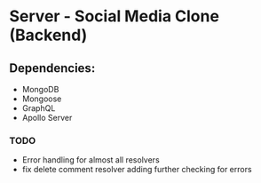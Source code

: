 # Server - Social Media Clone (Backend)

## Dependencies:

- MongoDB
- Mongoose
- GraphQL
- Apollo Server

### TODO

- Error handling for almost all resolvers
- fix delete comment resolver adding further checking for errors
